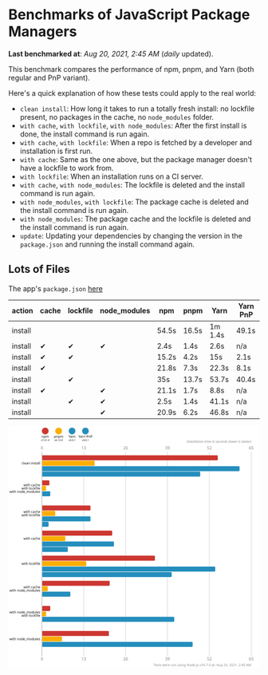# Benchmarks of JavaScript Package Managers

**Last benchmarked at**: _Aug 20, 2021, 2:45 AM_ (_daily_ updated).

This benchmark compares the performance of npm, pnpm, and Yarn (both regular and PnP variant).

Here's a quick explanation of how these tests could apply to the real world:

- `clean install`: How long it takes to run a totally fresh install: no lockfile present, no packages in the cache, no `node_modules` folder.
- `with cache`, `with lockfile`, `with node_modules`: After the first install is done, the install command is run again.
- `with cache`, `with lockfile`: When a repo is fetched by a developer and installation is first run.
- `with cache`: Same as the one above, but the package manager doesn't have a lockfile to work from.
- `with lockfile`: When an installation runs on a CI server.
- `with cache`, `with node_modules`: The lockfile is deleted and the install command is run again.
- `with node_modules`, `with lockfile`: The package cache is deleted and the install command is run again.
- `with node_modules`: The package cache and the lockfile is deleted and the install command is run again.
- `update`: Updating your dependencies by changing the version in the `package.json` and running the install command again.

## Lots of Files

The app's `package.json` [here](https://github.com/pnpm/pnpm.github.io/blob/main/benchmarks/fixtures/alotta-files/package.json)

| action  | cache | lockfile | node_modules| npm | pnpm | Yarn | Yarn PnP |
| ---     | ---   | ---      | ---         | --- | ---  | ---  | ---      |
| install |       |          |             | 54.5s | 16.5s | 1m 1.4s | 49.1s |
| install | ✔     | ✔        | ✔           | 2.4s | 1.4s | 2.6s | n/a |
| install | ✔     | ✔        |             | 15.2s | 4.2s | 15s | 2.1s |
| install | ✔     |          |             | 21.8s | 7.3s | 22.3s | 8.1s |
| install |       | ✔        |             | 35s | 13.7s | 53.7s | 40.4s |
| install | ✔     |          | ✔           | 21.1s | 1.7s | 8.8s | n/a |
| install |       | ✔        | ✔           | 2.5s | 1.4s | 41.1s | n/a |
| install |       |          | ✔           | 20.9s | 6.2s | 46.8s | n/a |

![Graph of the alotta-files results](../../static/img/benchmarks/alotta-files.svg)